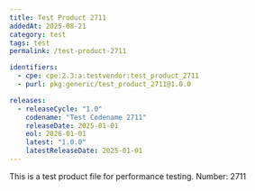 ```yaml
---
title: Test Product 2711
addedAt: 2025-08-21
category: test
tags: test
permalink: /test-product-2711

identifiers:
  - cpe: cpe:2.3:a:testvendor:test_product_2711
  - purl: pkg:generic/test_product_2711@1.0.0

releases:
  - releaseCycle: "1.0"
    codename: "Test Codename 2711"
    releaseDate: 2025-01-01
    eol: 2026-01-01
    latest: "1.0.0"
    latestReleaseDate: 2025-01-01
---
```


This is a test product file for performance testing. Number: 2711
